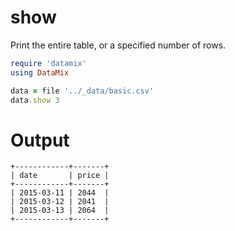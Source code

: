 # show

Print the entire table, or a specified number of rows.

```ruby
require 'datamix'
using DataMix

data = file '../_data/basic.csv'
data.show 3

```

# Output

```
+------------+-------+
| date       | price |
+------------+-------+
| 2015-03-11 | 2044  |
| 2015-03-12 | 2041  |
| 2015-03-13 | 2064  |
+------------+-------+
```

